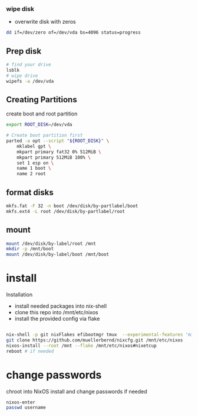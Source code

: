 ### wipe disk

- overwrite disk with zeros

```bash
dd if=/dev/zero of=/dev/vda bs=4096 status=progress
```

## Prep disk

```bash
# find your drive
lsblk
# wipe drive
wipefs -a /dev/vda
```

## Creating Partitions

create boot and root partition

```bash
export ROOT_DISK=/dev/vda

# Create boot partition first
parted -a opt --script "${ROOT_DISK}" \
    mklabel gpt \
    mkpart primary fat32 0% 512MiB \
    mkpart primary 512MiB 100% \
    set 1 esp on \
    name 1 boot \
    name 2 root
```

## format disks

```bash
mkfs.fat -F 32 -n boot /dev/disk/by-partlabel/boot
mkfs.ext4 -L root /dev/disk/by-partlabel/root
```

## mount

```bash
mount /dev/disk/by-label/root /mnt
mkdir -p /mnt/boot
mount /dev/disk/by-label/boot /mnt/boot
```

# install

Installation

- install needed packages into nix-shell
- clone this repo into /mnt/etc/nixos
- install the provided config via flake

```bash

nix-shell -p git nixFlakes efibootmgr tmux  --experimental-features 'nix-command flakes'
git clone https://github.com/muellerbernd/nixcfg.git /mnt/etc/nixos
nixos-install --root /mnt --flake /mnt/etc/nixos#nixetcup
reboot # if needed
```

# change passwords

chroot into NixOS install and change passwords if needed

```bash
nixos-enter
passwd username
```
